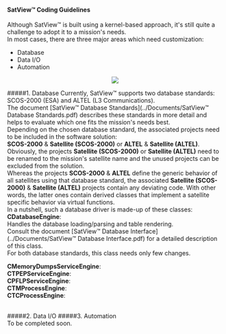 #### SatView™ Coding Guidelines<br />
Although SatView™ is built using a kernel-based approach, it's still quite a challenge to adopt it to a mission's needs.<br />
In most cases, there are three major areas which need customization:
- Database
- Data I/O
- Automation<br />
<p align="center">
  <img src="../Images/SatView™%20Interfaces.png" />
</p>

#####1. Database
Currently, SatView™ supports two database standards: SCOS-2000 (ESA) and ALTEL (L3 Communications).<br />
The document [SatView™ Database Standards](../Documents/SatView™ Database Standards.pdf) describes these standards in more detail and helps to evaluate which one fits the mission's needs best.<br />
Depending on the chosen database standard, the associated projects need to be included in the software solution:<br />
**SCOS-2000** & **Satellite (SCOS-2000)** or **ALTEL** & **Satellite (ALTEL)**.
Obviously, the projects **Satellite (SCOS-2000)** or **Satellite (ALTEL)** need to be renamed to the mission's satellite name and the unused projects can be excluded from the solution.<br />
Whereas the projects **SCOS-2000** & **ALTEL** define the generic behavior of all satellites using that database standard, the associated **Satellite (SCOS-2000)** & **Satellite (ALTEL)** projects contain any deviating code. With other words, the latter ones contain derived classes that implement a satellite specific behavior via virtual functions.<br />
In a nutshell, such a database driver is made-up of these classes:<br />
**CDatabaseEngine**:<br />
Handles the database loading/parsing and table rendering.<br />
Consult the document [SatView™ Database Interface](../Documents/SatView™ Database Interface.pdf) for a detailed description of this class.<br />
For both database standards, this class needs only few changes.

**CMemoryDumpsServiceEngine**:<br />
**CTPEPServiceEngine**:<br />
**CPFLPServiceEngine**:<br />
**CTMProcessEngine**:<br />
**CTCProcessEngine**:<br />


<br />  
#####2. Data I/O
#####3. Automation

<br />  
To be completed soon.
